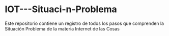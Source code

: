 # IOT---Situaci-n-Problema
Este repositorio contiene un registro de todos los pasos que comprenden la Situación Problema de la materia Internet de las Cosas
